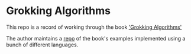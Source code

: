 # Grokking Algorithms

This repo is a record of working through the book ['Grokking Algorithms'](https://www.manning.com/books/grokking-algorithms)

The author maintains a [repo](https://github.com/egonSchiele/grokking_algorithms) of the book's examples implemented using a bunch of different languages.
